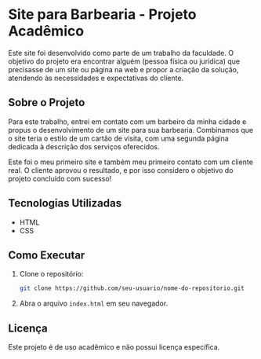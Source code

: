 # Site para Barbearia - Projeto Acadêmico

Este site foi desenvolvido como parte de um trabalho da faculdade. O objetivo do projeto era encontrar alguém (pessoa física ou jurídica) que precisasse de um site ou página na web e propor a criação da solução, atendendo às necessidades e expectativas do cliente.

## Sobre o Projeto

Para este trabalho, entrei em contato com um barbeiro da minha cidade e propus o desenvolvimento de um site para sua barbearia. Combinamos que o site teria o estilo de um cartão de visita, com uma segunda página dedicada à descrição dos serviços oferecidos.

Este foi o meu primeiro site e também meu primeiro contato com um cliente real. O cliente aprovou o resultado, e por isso considero o objetivo do projeto concluído com sucesso!

## Tecnologias Utilizadas

* HTML
* CSS

## Como Executar

1. Clone o repositório:

   ```bash
   git clone https://github.com/seu-usuario/nome-do-repositorio.git
   ```
2. Abra o arquivo `index.html` em seu navegador.

## Licença

Este projeto é de uso acadêmico e não possui licença específica.

